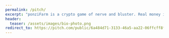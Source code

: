 ```yaml
---
permalink: /pitch/
excerpt: "ponziFarm is a crypto game of nerve and bluster. Real money is on the table. Strong players will make a killing. Weak ones will lose their shirts."
header:
  teaser: /assets/images/bio-photo.png
redirect_to: https://pitch.com/public/6a484d71-3133-46a5-aa22-06ffcff8f2ab
---
```

